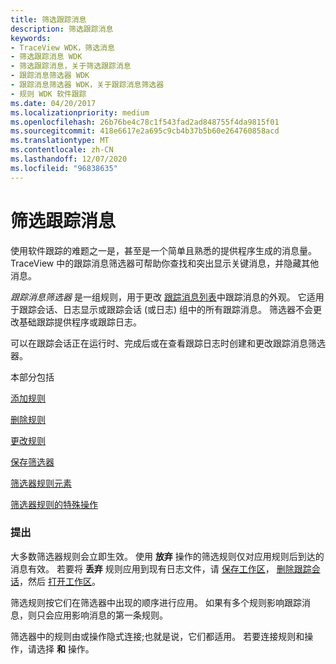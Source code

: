 ```yaml
---
title: 筛选跟踪消息
description: 筛选跟踪消息
keywords:
- TraceView WDK，筛选消息
- 筛选跟踪消息 WDK
- 筛选跟踪消息，关于筛选跟踪消息
- 跟踪消息筛选器 WDK
- 跟踪消息筛选器 WDK，关于跟踪消息筛选器
- 规则 WDK 软件跟踪
ms.date: 04/20/2017
ms.localizationpriority: medium
ms.openlocfilehash: 26b76be4c78c1f543fad2ad848755f4da9815f01
ms.sourcegitcommit: 418e6617e2a695c9cb4b37b5b60e264760858acd
ms.translationtype: MT
ms.contentlocale: zh-CN
ms.lasthandoff: 12/07/2020
ms.locfileid: "96838635"
---
```

# <a name="filtering-trace-messages"></a>筛选跟踪消息

使用软件跟踪的难题之一是，甚至是一个简单且熟悉的提供程序生成的消息量。 TraceView 中的跟踪消息筛选器可帮助你查找和突出显示关键消息，并隐藏其他消息。

*跟踪消息筛选器* 是一组规则，用于更改 [跟踪消息列表](trace-message-lists.md)中跟踪消息的外观。 它适用于跟踪会话、日志显示或跟踪会话 (或日志) 组中的所有跟踪消息。 筛选器不会更改基础跟踪提供程序或跟踪日志。

可以在跟踪会话正在运行时、完成后或在查看跟踪日志时创建和更改跟踪消息筛选器。

本部分包括

[添加规则](adding-a-rule.md)

[删除规则](deleting-a-rule.md)

[更改规则](changing-a-rule.md)

[保存筛选器](saving-a-filter.md)

[筛选器规则元素](filter-rule-elements.md)

[筛选器规则的特殊操作](special-actions-for-filter-rules.md)

### <a name="span-idcommentsspanspan-idcommentsspancomments"></a><span id="comments"></span><span id="COMMENTS"></span>提出

大多数筛选器规则会立即生效。 使用 **放弃** 操作的筛选规则仅对应用规则后到达的消息有效。 若要将 **丢弃** 规则应用到现有日志文件，请 [保存工作区](saving-or-resaving-a-workspace.md)， [删除跟踪会话](removing-a-trace-session.md)，然后 [打开工作区](opening-a-workspace.md)。

筛选规则按它们在筛选器中出现的顺序进行应用。 如果有多个规则影响跟踪消息，则只会应用影响消息的第一条规则。

筛选器中的规则由或操作隐式连接;也就是说，它们都适用。 若要连接规则和操作，请选择 **和** 操作。
